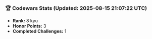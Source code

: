 ### 🏆 Codewars Stats (Updated: 2025-08-15 21:07:22 UTC)

- **Rank:** 8 kyu
- **Honor Points:** 3
- **Completed Challenges:** 1
